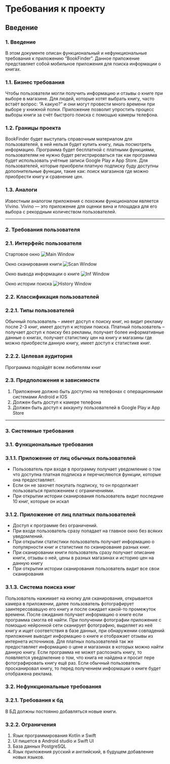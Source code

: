 # Требования к проекту

## Введение

### 1. Введение

В этом документе описан функциональный и нефункциональные требования к приложению “BookFinder”. Данное приложение представляет собой мобильное приложения для поиска информации о книгах.

### 1.1. Бизнес требования
Чтобы пользователи могли получить информацию и отзывы о книге при выборе в магазине. Для людей, которые хотят выбрать книгу, часто встаёт вопрос: “А какую?” и они могут провести много времени при выборе у книжной полки. Приложение позволит упростить процесс выборы книги за счёт быстрого поиска с помощью камеры телефона.

### 1.2. Границы проекта
BookFinder будет выступать справочным материалом для пользователей, в ней нельзя будет купить книгу, лишь посмотреть информацию.
Программа будет бесплатной с платными функциями, пользователям не нужно будет регистрироваться так как программа будет использовать учётные записи Google Play и App Store. Для пользователей, которые приобрели платную подписку буду доступны дополнительные функции, такие как: поиск магазинов где можно приобрести книгу и сравнение цен.
### 1.3. Аналоги
Известным аналогом приложения с похожим функционалом является Vivino. Vivino — это приложение для оценки вина и площадка для его выбора с рекордным количеством пользователей. 

---
### 2. Требования пользователя

### 2.1. Интерфейс пользователя

Стартовое окно
![Main Window](image/Main_window.png)

Окно сканирования книги
![Scan Window](image/Scaning_window.png)

Окно вывода информации о книге
![Inf Window](image/Information_window.png)

Окно истории поиска
![History Window](image/History_list.png)

### 2.2. Классификация пользователей
### 2.2.1. Типы пользователей
Обычный пользователь – имеет доступ к поиску книг, но видит рекламу после 2-3 книг, имеет доступ к истории поиска.
Платный пользователь – получает доступ к поиску без рекламы, получает более информативные данные о книгах, получает статистику цен на книгу и магазины где можно приобрести данную книгу, имеет доступ к статистике книг.
### 2.2.2. Целевая аудитория
Программа подойдёт всем любителям книг
### 2.3. Предположения и зависимости
1. Приложение должно быть доступно на телефонах с операционными системами Android и IOS
2. Должен быть доступ к камере телефона
3. Должен быть доступ к аккаунту пользователей в Google Play и App Store

---
### 3. Системные требования
### 3.1. Функциональные требования
### 3.1.1. Приложение от лиц обычных пользователей
* Пользователь при входе в программу получает уведомление о том что доступна платная подписка и перечисляются функции, которые она предоставляет.
* Если он не захочет покупать подписку, то он продолжает пользоваться приложением с ограничениями.
* При открытии истории сканирования пользователь видит последние 10 книг, которые он искал
### 3.1.2. Приложение от лиц платных пользователей
* Доступ к программе без ограничений.
* При входе пользователь сразу попадает на главное окно без всяких уведомлений.
* При открытии статистики пользователь получает информацию о популярности книг и статистике по сканирование разных книг.
* При сканировании книги пользователь сразу получает описание книги, отзывы о ней, цены в разных магазинах и историю цен на данную книгу
* При открытии истории сканирования пользователь видит все свои сканирования
### 3.1.3. Система поиска книг
Пользователь нажимает на кнопку для сканирования, открывается камера в приложении, далее пользователь фотографирует заинтересовавшую его книгу и после ожидает какой-то промежуток времени. После ожидания получает информацию о книге если программа смогла её найти.
При получении фотографии приложение с помощью нейронной сети сканирует фотографию, выделяет из неё книгу и ищет соответствия в базе данных, при обнаружении совпадений приложение выводит информацию о книге и отображает отзывы из интернета источников. Для платных пользователей так же предоставляет информацию о цене и магазинах в которых можно найти данную книгу.
Если программа не может распознать книгу, то появляется уведомление о том, что книга не найдена и просит пере фотографировать книгу ещё раз.
Если обычный пользователь просканировал книгу, то перед получением информации о книге будет отображена реклама.
### 3.2. Нефункциональные требования
### 3.2.1. Требования к бд
В БД должны постоянно добавляться новые книги.
### 3.2.2. Ограничения
1. Язык программирования Kotlin и Swift
2. UI пишется в Android studio и Swift UI
3. База данных PostgreSQL
4. Язык приложения русский и английский, в будущем добавление новых языков.
